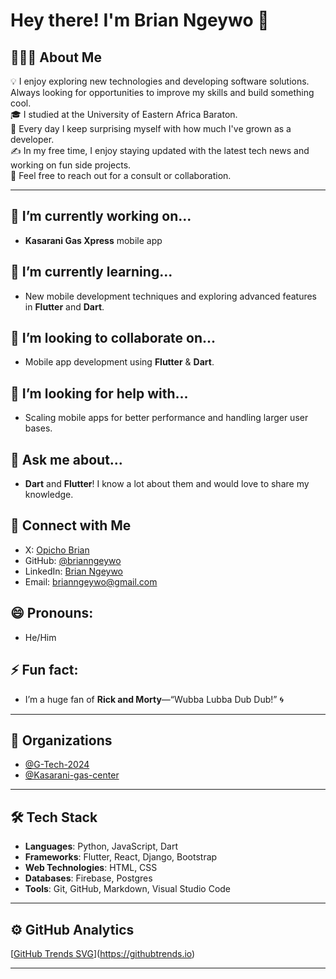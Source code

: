 # Hey there! I'm Brian Ngeywo 👋

## 👨🏻‍💻 About Me
💡 I enjoy exploring new technologies and developing software solutions. Always looking for opportunities to improve my skills and build something cool.  
🎓 I studied at the University of Eastern Africa Baraton.  
🌱 Every day I keep surprising myself with how much I've grown as a developer.  
✍️ In my free time, I enjoy staying updated with the latest tech news and working on fun side projects.  
💬 Feel free to reach out for a consult or collaboration.  

---

## 🔭 I’m currently working on...
- **Kasarani Gas Xpress** mobile app

## 🌱 I’m currently learning...
- New mobile development techniques and exploring advanced features in **Flutter** and **Dart**.

## 👯 I’m looking to collaborate on...
- Mobile app development using **Flutter** & **Dart**.

## 🤔 I’m looking for help with...
- Scaling mobile apps for better performance and handling larger user bases.

## 💬 Ask me about...
- **Dart** and **Flutter**! I know a lot about them and would love to share my knowledge.

## 💬 Connect with Me
- X: [Opicho Brian](https://x.com/OpichoKe)  
- GitHub: [@brianngeywo](https://github.com/brianngeywo)  
- LinkedIn: [Brian Ngeywo](https://www.linkedin.com/in/brian-ngeywo/)  
- Email: [brianngeywo@gmail.com](mailto:brianngeywo254@gmail.com)  

## 😄 Pronouns:
- He/Him

## ⚡ Fun fact:
- I’m a huge fan of **Rick and Morty**—“Wubba Lubba Dub Dub!” 🌀

---

## 💼 Organizations
- [@G-Tech-2024](https://github.com/G-Tech-2024)  
- [@Kasarani-gas-center](https://github.com/Kasarani-gas-center)  

---

## 🛠 Tech Stack
- **Languages**: Python, JavaScript, Dart  
- **Frameworks**: Flutter, React, Django, Bootstrap  
- **Web Technologies**: HTML, CSS  
- **Databases**: Firebase, Postgres  
- **Tools**: Git, GitHub, Markdown, Visual Studio Code

---

## ⚙️ GitHub Analytics
[[GitHub Trends SVG](https://api.githubtrends.io/user/svg/brianngeywo/langs)](https://githubtrends.io)

---
